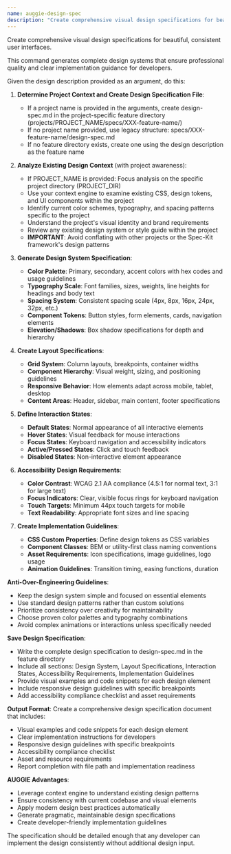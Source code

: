 ```yaml
---
name: auggie-design-spec
description: "Create comprehensive visual design specifications for beautiful, consistent user interfaces. This ensures professional design quality and developer implementation clarity."
---
```


Create comprehensive visual design specifications for beautiful, consistent user interfaces.

This command generates complete design systems that ensure professional quality and clear implementation guidance for developers.

Given the design description provided as an argument, do this:

1. **Determine Project Context and Create Design Specification File**:
   - If a project name is provided in the arguments, create design-spec.md in the project-specific feature directory (projects/PROJECT_NAME/specs/XXX-feature-name/)
   - If no project name provided, use legacy structure: specs/XXX-feature-name/design-spec.md
   - If no feature directory exists, create one using the design description as the feature name

2. **Analyze Existing Design Context** (with project awareness):
   - If PROJECT_NAME is provided: Focus analysis on the specific project directory (PROJECT_DIR)
   - Use your context engine to examine existing CSS, design tokens, and UI components within the project
   - Identify current color schemes, typography, and spacing patterns specific to the project
   - Understand the project's visual identity and brand requirements
   - Review any existing design system or style guide within the project
   - **IMPORTANT**: Avoid conflating with other projects or the Spec-Kit framework's design patterns

2. **Generate Design System Specification**:
   - **Color Palette**: Primary, secondary, accent colors with hex codes and usage guidelines
   - **Typography Scale**: Font families, sizes, weights, line heights for headings and body text
   - **Spacing System**: Consistent spacing scale (4px, 8px, 16px, 24px, 32px, etc.)
   - **Component Tokens**: Button styles, form elements, cards, navigation elements
   - **Elevation/Shadows**: Box shadow specifications for depth and hierarchy

3. **Create Layout Specifications**:
   - **Grid System**: Column layouts, breakpoints, container widths
   - **Component Hierarchy**: Visual weight, sizing, and positioning guidelines
   - **Responsive Behavior**: How elements adapt across mobile, tablet, desktop
   - **Content Areas**: Header, sidebar, main content, footer specifications

4. **Define Interaction States**:
   - **Default States**: Normal appearance of all interactive elements
   - **Hover States**: Visual feedback for mouse interactions
   - **Focus States**: Keyboard navigation and accessibility indicators
   - **Active/Pressed States**: Click and touch feedback
   - **Disabled States**: Non-interactive element appearance

5. **Accessibility Design Requirements**:
   - **Color Contrast**: WCAG 2.1 AA compliance (4.5:1 for normal text, 3:1 for large text)
   - **Focus Indicators**: Clear, visible focus rings for keyboard navigation
   - **Touch Targets**: Minimum 44px touch targets for mobile
   - **Text Readability**: Appropriate font sizes and line spacing

6. **Create Implementation Guidelines**:
   - **CSS Custom Properties**: Define design tokens as CSS variables
   - **Component Classes**: BEM or utility-first class naming conventions
   - **Asset Requirements**: Icon specifications, image guidelines, logo usage
   - **Animation Guidelines**: Transition timing, easing functions, duration

**Anti-Over-Engineering Guidelines**:
- Keep the design system simple and focused on essential elements
- Use standard design patterns rather than custom solutions
- Prioritize consistency over creativity for maintainability
- Choose proven color palettes and typography combinations
- Avoid complex animations or interactions unless specifically needed

**Save Design Specification**:
- Write the complete design specification to design-spec.md in the feature directory
- Include all sections: Design System, Layout Specifications, Interaction States, Accessibility Requirements, Implementation Guidelines
- Provide visual examples and code snippets for each design element
- Include responsive design guidelines with specific breakpoints
- Add accessibility compliance checklist and asset requirements

**Output Format**:
Create a comprehensive design specification document that includes:
- Visual examples and code snippets for each design element
- Clear implementation instructions for developers
- Responsive design guidelines with specific breakpoints
- Accessibility compliance checklist
- Asset and resource requirements
- Report completion with file path and implementation readiness

**AUGGIE Advantages**:
- Leverage context engine to understand existing design patterns
- Ensure consistency with current codebase and visual elements
- Apply modern design best practices automatically
- Generate pragmatic, maintainable design specifications
- Create developer-friendly implementation guidelines

The specification should be detailed enough that any developer can implement the design consistently without additional design input.
